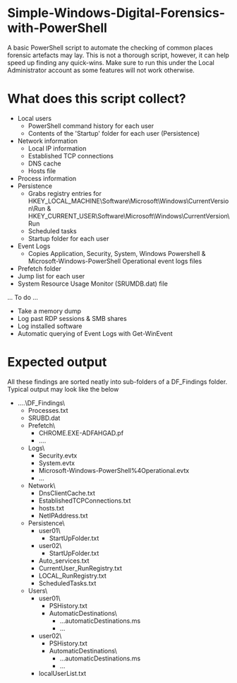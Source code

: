 # Simple-Windows-Digital-Forensics-with-PowerShell
A basic PowerShell script to automate the checking of common places forensic artefacts may lay. This is not a thorough script, however, it can help speed up finding any quick-wins. Make sure to run this under the Local Administrator account as some features will not work otherwise. 

# What does this script collect?

- Local users
  - PowerShell command history for each user 
  - Contents of the 'Startup' folder for each user (Persistence)
- Network information
  - Local IP information
  - Established TCP connections
  - DNS cache
  - Hosts file
- Process information    
- Persistence 
  - Grabs registry entries for HKEY_LOCAL_MACHINE\Software\Microsoft\Windows\CurrentVersion\Run & HKEY_CURRENT_USER\Software\Microsoft\Windows\CurrentVersion\Run
  - Scheduled tasks
  - Startup folder for each user 
- Event Logs
  - Copies Application, Security, System, Windows Powershell & Microsoft-Windows-PowerShell Operational event logs files
- Prefetch folder
- Jump list for each user
- System Resource Usage Monitor (SRUMDB.dat) file

... To do ...

- Take a memory dump
- Log past RDP sessions & SMB shares  
- Log installed software
- Automatic querying of Event Logs with Get-WinEvent

# Expected output 

All these findings are sorted neatly into sub-folders of a DF_Findings folder. Typical output may look like the below
  - ....\DF_Findings\
    -  Processes.txt
    -  SRUBD.dat
    -  Prefetch\
        - CHROME.EXE-ADFAHGAD.pf
        - ....   
    - Logs\
      - Security.evtx
      - System.evtx
      - Microsoft-Windows-PowerShell%4Operational.evtx  
      - ...  
    - Network\
      - DnsClientCache.txt
      - EstablishedTCPConnections.txt
      - hosts.txt
      - NetIPAddress.txt   
    - Persistence\
      - user01\
        - StartUpFolder.txt
      - user02\
        - StartUpFolder.txt
      - Auto_services.txt
      - CurrentUser_RunRegistry.txt
      - LOCAL_RunRegistry.txt
      - ScheduledTasks.txt
    - Users\
      - user01\
        - PSHistory.txt
        - AutomaticDestinations\
          - ...automaticDestinations.ms
          - ...
      - user02\
        - PSHistory.txt
        - AutomaticDestinations\
          - ...automaticDestinations.ms
          - ...
      - localUserList.txt
        
